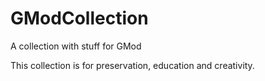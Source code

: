 # GModCollection

A collection with stuff for GMod 

This collection is for preservation, education and creativity.
